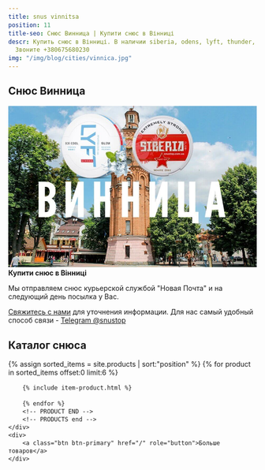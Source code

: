 ```yaml
---
title: snus vinnitsa
position: 11
title-seo: Снюс Винница | Купити снюс в Вінниці
descr: Купить снюс в Вінниці. В наличии siberia, odens, lyft, thunder, general и другие.
  Звоните +380675680230
img: "/img/blog/cities/vinnica.jpg"
---
```


<section class="mb-4">
	<h1>Снюс Винница</h1>
	<div class="row">
		<div class="col-md-7">
			<img class="img-fluid" src="/img/blog/cities/vinnica.jpg" alt="снюс в Вінниці">
		</div>
		<div class="col-md-5">
			<strong>Купити снюс в Вінниці</strong>
			<p>Мы отправляем снюс курьерской службой "Новая Почта" и на следующий день посылка у Вас.</p>
			<p><a href="#contactModal" data-toggle="modal" data-target="#contactModal">Свяжитесь с нами</a> для уточнения информации. Для нас самый удобный способ связи - <a href="//t.me/snustop" target="_blank" title="Telegram"><i class="icon-telegram"></i>Telegram @snustop</a></p>
		</div>
	</div>
</section>

<section class="mb-4">
	<h2>Каталог снюса</h2>
	<div class="row">
		<!-- PRODUCTS start -->
		<!-- PRODUCT START -->
		{% assign sorted_items = site.products | sort:"position" %}
		{% for product in sorted_items offset:0 limit:6 %}
		
		{% include item-product.html %}

		{% endfor %}
		<!-- PRODUCT END -->
		<!-- PRODUCTS end -->
	</div>
	<div>
		<a class="btn btn-primary" href="/" role="button">Больше товаров</a>
	</div>
</section>